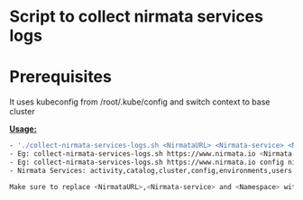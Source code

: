 # Script to collect nirmata services logs

# Prerequisites 
It uses kubeconfig from /root/.kube/config and switch context to base cluster

<ins>**Usage:**</ins>

```sh
- './collect-nirmata-services-logs.sh <NirmataURL> <Nirmata-service> <Namespace>'
- Eg: collect-nirmata-services-logs.sh https://www.nirmata.io <Nirmata-service> <Namespace>
- Eg: collect-nirmata-services-logs.sh https://www.nirmata.io config nirmata
- Nirmata Services: activity,catalog,cluster,config,environments,users

Make sure to replace <NirmataURL>,<Nirmata-service> and <Namespace> with appropriate values 
```
